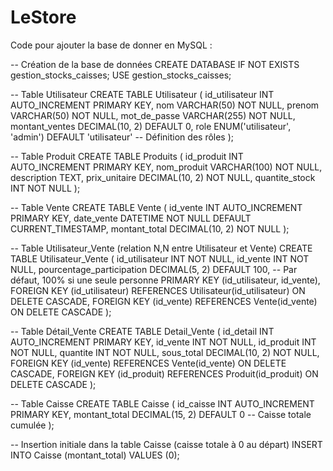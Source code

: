 # LeStore


Code pour ajouter la base de donner en MySQL : 

-- Création de la base de données
CREATE DATABASE IF NOT EXISTS gestion_stocks_caisses;
USE gestion_stocks_caisses;

-- Table Utilisateur
CREATE TABLE Utilisateur (
    id_utilisateur INT AUTO_INCREMENT PRIMARY KEY,
    nom VARCHAR(50) NOT NULL,
    prenom VARCHAR(50) NOT NULL,
    mot_de_passe VARCHAR(255) NOT NULL,
    montant_ventes DECIMAL(10, 2) DEFAULT 0,
    role ENUM('utilisateur', 'admin') DEFAULT 'utilisateur' -- Définition des rôles
);

-- Table Produit
CREATE TABLE Produits (
    id_produit INT AUTO_INCREMENT PRIMARY KEY,
    nom_produit VARCHAR(100) NOT NULL,
    description TEXT,
    prix_unitaire DECIMAL(10, 2) NOT NULL,
    quantite_stock INT NOT NULL
);

-- Table Vente
CREATE TABLE Vente (
    id_vente INT AUTO_INCREMENT PRIMARY KEY,
    date_vente DATETIME NOT NULL DEFAULT CURRENT_TIMESTAMP,
    montant_total DECIMAL(10, 2) NOT NULL
);

-- Table Utilisateur_Vente (relation N,N entre Utilisateur et Vente)
CREATE TABLE Utilisateur_Vente (
    id_utilisateur INT NOT NULL,
    id_vente INT NOT NULL,
    pourcentage_participation DECIMAL(5, 2) DEFAULT 100, -- Par défaut, 100% si une seule personne
    PRIMARY KEY (id_utilisateur, id_vente),
    FOREIGN KEY (id_utilisateur) REFERENCES Utilisateur(id_utilisateur) ON DELETE CASCADE,
    FOREIGN KEY (id_vente) REFERENCES Vente(id_vente) ON DELETE CASCADE
);

-- Table Détail_Vente
CREATE TABLE Detail_Vente (
    id_detail INT AUTO_INCREMENT PRIMARY KEY,
    id_vente INT NOT NULL,
    id_produit INT NOT NULL,
    quantite INT NOT NULL,
    sous_total DECIMAL(10, 2) NOT NULL,
    FOREIGN KEY (id_vente) REFERENCES Vente(id_vente) ON DELETE CASCADE,
    FOREIGN KEY (id_produit) REFERENCES Produit(id_produit) ON DELETE CASCADE
);

-- Table Caisse
CREATE TABLE Caisse (
    id_caisse INT AUTO_INCREMENT PRIMARY KEY,
    montant_total DECIMAL(15, 2) DEFAULT 0 -- Caisse totale cumulée
);

-- Insertion initiale dans la table Caisse (caisse totale à 0 au départ)
INSERT INTO Caisse (montant_total) VALUES (0);



